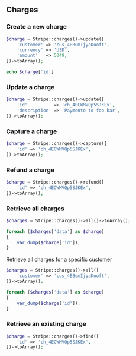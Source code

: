 ## Charges

### Create a new charge

```php
$charge = Stripe::charges()->update([
	'customer' => 'cus_4EBumIjyaKooft',
	'currency' => 'USD',
	'amount'   => 5049,
])->toArray();

echo $charge['id']
```

### Update a charge

```php
$charge = Stripe::charges()->update([
	'id'          => 'ch_4ECWMVQp5SJKEx',
	'description' => 'Paymento to foo bar',
])->toArray();
```

### Capture a charge

```php
$charge = Stripe::charges()->capture([
	'id' => 'ch_4ECWMVQp5SJKEx',
])->toArray();
```

### Refund a charge

```php
$charge = Stripe::charges()->refund([
	'id' => 'ch_4ECWMVQp5SJKEx',
])->toArray();
```

### Retrieve all charges

```php
$charges = Stripe::charges()->all()->toArray();

foreach ($charges['data'] as $charge)
{
	var_dump($charge['id']);
}
```

Retrieve all charges for a specific customer

```php
$charges = Stripe::charges()->all([
	'customer' => 'cus_4EBumIjyaKooft',
])->toArray();

foreach ($charges['data'] as $charge)
{
	var_dump($charge['id']);
}
```

### Retrieve an existing charge

```php
$charge = Stripe::charges()->find([
	'id' => 'ch_4ECWMVQp5SJKEx',
])->toArray();
```
